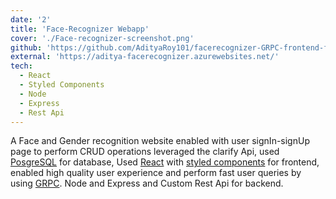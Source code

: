 ```yaml
---
date: '2'
title: 'Face-Recognizer Webapp'
cover: './Face-recognizer-screenshot.png'
github: 'https://github.com/AdityaRoy101/facerecognizer-GRPC-frontend-final'
external: 'https://aditya-facerecognizer.azurewebsites.net/'
tech:
  - React
  - Styled Components
  - Node
  - Express
  - Rest Api
---
```


A Face and Gender recognition website enabled with user signIn-signUp page to perform CRUD operations leveraged the clarify Api, used [PosgreSQL](https://www.postgresql.org/) for database, Used [React](https://react.dev/) with [styled components](https://styled-components.com/) for frontend, enabled high quality user experience and perform fast user queries by using [GRPC](https://grpc.io/). Node and Express and Custom Rest Api for backend.
